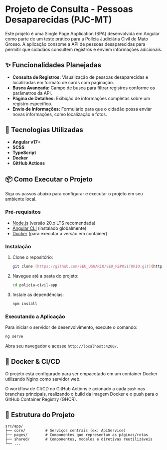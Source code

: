 # Projeto de Consulta - Pessoas Desaparecidas (PJC-MT)

Este projeto é uma Single Page Application (SPA) desenvolvida em Angular como parte de um teste prático para a Polícia Judiciária Civil de Mato Grosso. A aplicação consome a API de pessoas desaparecidas para permitir que cidadãos consultem registros e enviem informações adicionais.

## ✨ Funcionalidades Planejadas

* **Consulta de Registros:** Visualização de pessoas desaparecidas e localizadas em formato de cards com paginação.
* **Busca Avançada:** Campo de busca para filtrar registros conforme os parâmetros da API.
* **Página de Detalhes:** Exibição de informações completas sobre um registro específico.
* **Envio de Informações:** Formulário para que o cidadão possa enviar novas informações, como localização e fotos.

## 🚀 Tecnologias Utilizadas

* **Angular v17+**
* **SCSS**
* **TypeScript**
* **Docker**
* **GitHub Actions**

## 📦 Como Executar o Projeto

Siga os passos abaixo para configurar e executar o projeto em seu ambiente local.

### Pré-requisitos

* [Node.js](https://nodejs.org/) (versão 20.x LTS recomendada)
* [Angular CLI](https://angular.io/cli) (instalado globalmente)
* [Docker](https://www.docker.com/products/docker-desktop/) (para executar a versão em container)

### Instalação

1.  Clone o repositório:
    ```bash
    git clone [https://github.com/SEU_USUARIO/SEU_REPOSITORIO.git](https://github.com/SEU_USUARIO/SEU_REPOSITORIO.git)
    ```

2.  Navegue até a pasta do projeto:
    ```bash
    cd policia-civil-app
    ```

3.  Instale as dependências:
    ```bash
    npm install
    ```

### Executando a Aplicação

Para iniciar o servidor de desenvolvimento, execute o comando:

```bash
ng serve
```

Abra seu navegador e acesse `http://localhost:4200/`.

## 🐳 Docker & CI/CD

O projeto está configurado para ser empacotado em um container Docker utilizando Nginx como servidor web.

O workflow de CI/CD no GitHub Actions é acionado a cada `push` nas branches principais, realizando o build da imagem Docker e o push para o GitHub Container Registry (GHCR).

## 📂 Estrutura do Projeto


```
src/app/
├── core/         # Serviços centrais (ex: ApiService)
├── pages/        # Componentes que representam as páginas/rotas
├── shared/       # Componentes, modelos e diretivas reutilizáveis
└── ...
```


